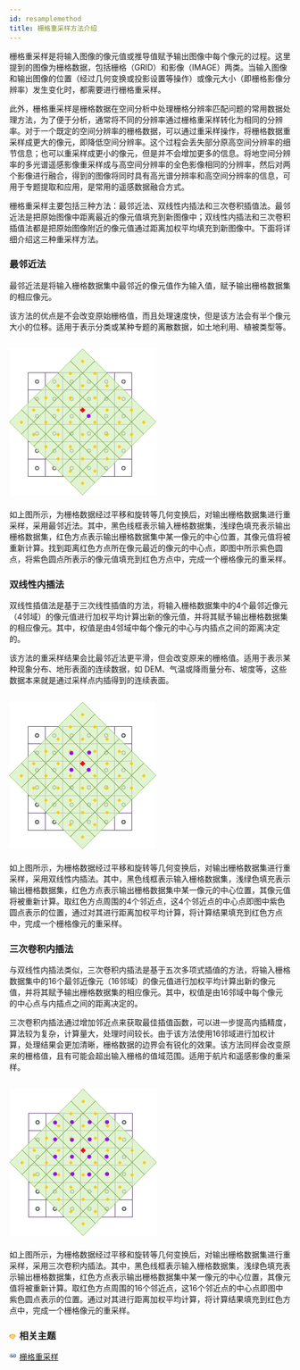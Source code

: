 ```yaml
---
id: resamplemethod
title: 栅格重采样方法介绍  
---  
```


栅格重采样是将输入图像的像元值或推导值赋予输出图像中每个像元的过程。这里提到的图像为栅格数据，包括栅格（GRID）和影像（IMAGE）两类。当输入图像和输出图像的位置（经过几何变换或投影设置等操作）或像元大小（即栅格影像分辨率）发生变化时，都需要进行栅格重采样。




此外，栅格重采样是栅格数据在空间分析中处理栅格分辨率匹配问题的常用数据处理方法，为了便于分析，通常将不同的分辨率通过栅格重采样转化为相同的分辨率。对于一个既定的空间分辨率的栅格数据，可以通过重采样操作，将栅格数据重采样成更大的像元，即降低空间分辨率。这个过程会丢失部分原高空间分辨率的细节信息；也可以重采样成更小的像元，但是并不会增加更多的信息。将地空间分辨率的多光谱遥感影像重采样成与高空间分辨率的全色影像相同的分辨率，然后对两个影像进行融合，得到的图像将同时具有高光谱分辨率和高空间分辨率的信息，可用于专题提取和应用，是常用的遥感数据融合方式。




栅格重采样主要包括三种方法：最邻近法、双线性内插法和三次卷积插值法。最邻近法是把原始图像中距离最近的像元值填充到新图像中；双线性内插法和三次卷积插值法都是把原始图像附近的像元值通过距离加权平均填充到新图像中。下面将详细介绍这三种重采样方法。



 ### 最邻近法



 最邻近法是将输入栅格数据集中最邻近的像元值作为输入值，赋予输出栅格数据集的相应像元。



 该方法的优点是不会改变原始栅格值，而且处理速度快，但是该方法会有半个像元大小的位移。适用于表示分类或某种专题的离散数据，如土地利用、植被类型等。



 ![](img/NearestNeighbor.png)  
 ---  
  

如上图所示，为栅格数据经过平移和旋转等几何变换后，对输出栅格数据集进行重采样，采用最邻近法。其中，黑色线框表示输入栅格数据集，浅绿色填充表示输出栅格数据集，红色方点表示输出栅格数据集中某一像元的中心位置，其像元值将被重新计算。找到距离红色方点所在像元最近的像元的中心点，即图中所示紫色圆点，将紫色圆点所表示的像元值填充到红色方点中，完成一个栅格像元的重采样。



 ### 双线性内插法




双线性插值法是基于三次线性插值的方法，将输入栅格数据集中的4个最邻近像元（4邻域）的像元值进行加权平均计算出新的像元值，并将其赋予输出栅格数据集的相应像元。其中，权值是由4邻域中每个像元的中心与内插点之间的距离决定的。



 该方法的重采样结果会比最邻近法更平滑，但会改变原来的栅格值。适用于表示某种现象分布、地形表面的连续数据，如
DEM、气温或降雨量分布、坡度等，这些数据本来就是通过采样点内插得到的连续表面。



 ![](img/BilinearInterpolation.png)  
 ---  
  

如上图所示，为栅格数据经过平移和旋转等几何变换后，对输出栅格数据集进行重采样，采用双线性内插法。其中，黑色线框表示输入栅格数据集，浅绿色填充表示输出栅格数据集，红色方点表示输出栅格数据集中某一像元的中心位置，其像元值将被重新计算。取红色方点周围的4个邻近点，这4个邻近点的中心点即图中紫色圆点表示的位置，通过对其进行距离加权平均计算，将计算结果填充到红色方点中，完成一个栅格像元的重采样。



 ### 三次卷积内插法




与双线性内插法类似，三次卷积内插法是基于五次多项式插值的方法，将输入栅格数据集中的16个最邻近像元（16邻域）的像元值进行加权平均计算出新的像元值，并将其赋予输出栅格数据集的相应像元。其中，权值是由16邻域中每个像元的中心点与内插点之间的距离决定的。




三次卷积内插法通过增加邻近点来获取最佳插值函数，可以进一步提高内插精度，算法较为复杂，计算量大，处理时间较长。由于该方法使用16邻域进行加权计算，处理结果会更加清晰，栅格数据的边界会有锐化的效果。该方法同样会改变原来的栅格值，且有可能会超出输入栅格的值域范围。适用于航片和遥感影像的重采样。



 ![](img/CubicConvolution.png)  
 ---  
  

如上图所示，为栅格数据经过平移和旋转等几何变换后，对输出栅格数据集进行重采样，采用三次卷积内插法。其中，黑色线框表示输入栅格数据集，浅绿色填充表示输出栅格数据集，红色方点表示输出栅格数据集中某一像元的中心位置，其像元值将被重新计算。取红色方点周围的16个邻近点，这16个邻近点的中心点即图中紫色圆点表示的位置。通过对其进行距离加权平均计算，将计算结果填充到红色方点中，完成一个栅格像元的重采样。



 ### ![](../../img/seealso.png) 相关主题



 ![](../../img/smalltitle.png) [栅格重采样](../Raster/RasterResample.html)


